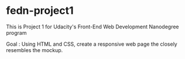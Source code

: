 fedn-project1
=============

This is Project 1 for Udacity's Front-End Web Development Nanodegree program 

Goal : Using HTML and CSS, create a responsive web page the closely resembles the mockup.
